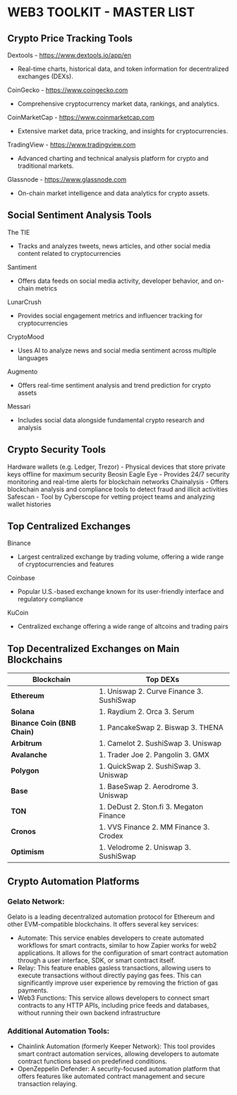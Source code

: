 # WEB3 TOOLKIT - MASTER LIST

## Crypto Price Tracking Tools

Dextools - https://www.dextools.io/app/en
- Real-time charts, historical data, and token information for decentralized exchanges (DEXs).

CoinGecko - https://www.coingecko.com
- Comprehensive cryptocurrency market data, rankings, and analytics.

CoinMarketCap - https://www.coinmarketcap.com
- Extensive market data, price tracking, and insights for cryptocurrencies.

TradingView - https://www.tradingview.com
- Advanced charting and technical analysis platform for crypto and traditional markets.

Glassnode - https://www.glassnode.com
- On-chain market intelligence and data analytics for crypto assets.



## Social Sentiment Analysis Tools

The TIE
- Tracks and analyzes tweets, news articles, and other social media content related to cryptocurrencies
  
Santiment
- Offers data feeds on social media activity, developer behavior, and on-chain metrics

LunarCrush
- Provides social engagement metrics and influencer tracking for cryptocurrencies

CryptoMood
- Uses AI to analyze news and social media sentiment across multiple languages

Augmento
- Offers real-time sentiment analysis and trend prediction for crypto assets

Messari
- Includes social data alongside fundamental crypto research and analysis


## Crypto Security Tools

Hardware wallets (e.g. Ledger, Trezor) - Physical devices that store private keys offline for maximum security 
Beosin Eagle Eye - Provides 24/7 security monitoring and real-time alerts for blockchain networks 
Chainalysis - Offers blockchain analysis and compliance tools to detect fraud and illicit activities 
Safescan - Tool by Cyberscope for vetting project teams and analyzing wallet histories 


## Top Centralized Exchanges

Binance
- Largest centralized exchange by trading volume, offering a wide range of cryptocurrencies and features

Coinbase
- Popular U.S.-based exchange known for its user-friendly interface and regulatory compliance

KuCoin
- Centralized exchange offering a wide range of altcoins and trading pairs  


## Top Decentralized Exchanges on Main Blockchains

| **Blockchain**       | **Top DEXs**                                |
|----------------------|---------------------------------------------|
| **Ethereum**         | 1. Uniswap  2. Curve Finance  3. SushiSwap  |
| **Solana**           | 1. Raydium  2. Orca  3. Serum               |
| **Binance Coin (BNB Chain)** | 1. PancakeSwap  2. Biswap  3. THENA  |
| **Arbitrum**         | 1. Camelot  2. SushiSwap  3. Uniswap        |
| **Avalanche**        | 1. Trader Joe  2. Pangolin  3. GMX          |
| **Polygon**          | 1. QuickSwap  2. SushiSwap  3. Uniswap      |
| **Base**             | 1. BaseSwap  2. Aerodrome  3. Uniswap       |
| **TON**              | 1. DeDust  2. Ston.fi  3. Megaton Finance   |
| **Cronos**           | 1. VVS Finance  2. MM Finance  3. Crodex    |
| **Optimism**         | 1. Velodrome  2. Uniswap  3. SushiSwap      |


## Crypto Automation Platforms

### Gelato Network:
 Gelato is a leading decentralized automation protocol for Ethereum and other EVM-compatible blockchains. It offers several key services:

- Automate: This service enables developers to create automated workflows for smart contracts, similar to how Zapier works for web2 applications. It allows for the configuration of smart contract automation through a user interface, SDK, or smart contract itself.
- Relay: This feature enables gasless transactions, allowing users to execute transactions without directly paying gas fees. This can significantly improve user experience by removing the friction of gas payments.
- Web3 Functions: This service allows developers to connect smart contracts to any HTTP APIs, including price feeds and databases, without running their own backend infrastructure

### Additional Automation Tools:
- Chainlink Automation (formerly Keeper Network): This tool provides smart contract automation services, allowing developers to automate contract functions based on predefined conditions.
- OpenZeppelin Defender: A security-focused automation platform that offers features like automated contract management and secure transaction relaying.
